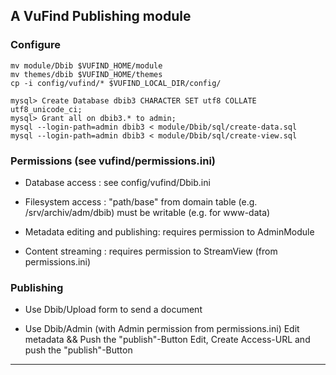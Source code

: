 
## A VuFind Publishing module

### Configure 

    mv module/Dbib $VUFIND_HOME/module
    mv themes/dbib $VUFIND_HOME/themes
    cp -i config/vufind/* $VUFIND_LOCAL_DIR/config/

    mysql> Create Database dbib3 CHARACTER SET utf8 COLLATE utf8_unicode_ci;
    mysql> Grant all on dbib3.* to admin;
    mysql --login-path=admin dbib3 < module/Dbib/sql/create-data.sql 
    mysql --login-path=admin dbib3 < module/Dbib/sql/create-view.sql 

### Permissions (see vufind/permissions.ini)

  - Database access : see config/vufind/Dbib.ini
  - Filesystem access : "path/base" from domain table 
    (e.g. /srv/archiv/adm/dbib) must be writable (e.g. for www-data)

  - Metadata editing and publishing: requires permission to AdminModule
  - Content streaming : requires permission to StreamView (from permissions.ini)

### Publishing

  - Use Dbib/Upload form to send a document

  - Use Dbib/Admin (with Admin permission from permissions.ini)
    Edit metadata && Push the "publish"-Button
    Edit, Create Access-URL and push the "publish"-Button 

____________________________________________________________________________
